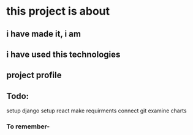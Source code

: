 # this project is about

## i have made it, i am
## i have used this technologies
## project profile


## Todo:
setup django
setup react
make requirments
connect git
examine charts

### To remember-
